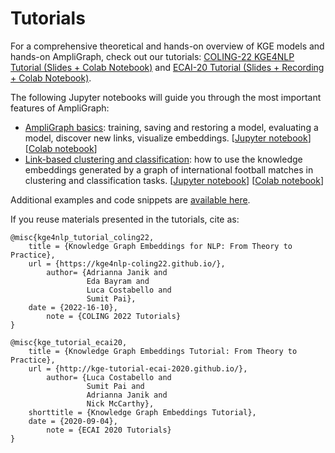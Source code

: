 Tutorials
=========

For a comprehensive theoretical and hands-on overview of KGE models and hands-on AmpliGraph, check out our tutorials:
[COLING-22 KGE4NLP Tutorial (Slides + Colab Notebook)](https://kge4nlp-coling22.github.io/) and [ECAI-20 Tutorial (Slides + Recording + Colab Notebook)](https://kge-tutorial-ecai2020.github.io/). 

The following Jupyter notebooks will guide you through the most important features of AmpliGraph:

+ [AmpliGraph basics](tutorials/AmpliGraphBasicsTutorial.md): training, saving and restoring a model, evaluating a model, 
discover new links, visualize embeddings. 
[[Jupyter notebook](https://github.com/Accenture/AmpliGraph/blob/master/docs/tutorials/AmpliGraphBasicsTutorial.ipynb)] 
[[Colab notebook](https://colab.research.google.com/drive/1rylqOnm992AdP9z1aW8metlKpPuBTRGD)]
+ [Link-based clustering and classification](tutorials/ClusteringAndClassificationWithEmbeddings.md): how to use the 
knowledge embeddings generated by a graph of international football matches in clustering and classification tasks. 
[[Jupyter notebook](https://github.com/Accenture/AmpliGraph/blob/master/docs/tutorials/ClusteringAndClassificationWithEmbeddings.ipynb)] 
[[Colab notebook](https://colab.research.google.com/drive/1QUphvcFvNsWyRZM_J5ahsLhEHJY4SjyS)]

Additional examples and code snippets are [available here](examples.md).


If you reuse materials presented in the tutorials, cite as:


```
@misc{kge4nlp_tutorial_coling22,
	title = {Knowledge Graph Embeddings for NLP: From Theory to Practice},
	url = {https://kge4nlp-coling22.github.io/},
        author= {Adrianna Janik and
                 Eda Bayram and
                 Luca Costabello and
                 Sumit Pai},
	date = {2022-16-10},
        note = {COLING 2022 Tutorials}
}
```


```
@misc{kge_tutorial_ecai20,
	title = {Knowledge Graph Embeddings Tutorial: From Theory to Practice},
	url = {http://kge-tutorial-ecai-2020.github.io/},
        author= {Luca Costabello and
                 Sumit Pai and
                 Adrianna Janik and
                 Nick McCarthy},
	shorttitle = {Knowledge Graph Embeddings Tutorial},
	date = {2020-09-04},
        note = {ECAI 2020 Tutorials}
}
```
